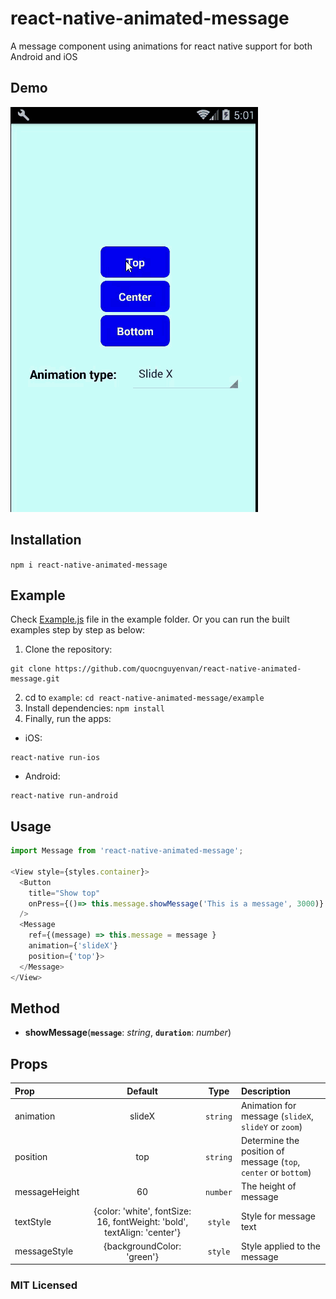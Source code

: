 # react-native-animated-message
A message component using animations for react native support for both Android and iOS
## Demo
![demo](./example/demo.gif)
## Installation
`npm i react-native-animated-message`
## Example
Check [Example.js](https://github.com/quocnguyenvan/react-native-animated-message/blob/master/example/Example.js) file in the example folder.
Or you can run the built examples step by step as below:
1. Clone the repository:
```
git clone https://github.com/quocnguyenvan/react-native-animated-message.git
```
2. cd to `example`: `cd react-native-animated-message/example`
3. Install dependencies: `npm install`
4. Finally, run the apps:
- iOS:
```
react-native run-ios
``` 
- Android:
```
react-native run-android
```
## Usage
```js
import Message from 'react-native-animated-message';

<View style={styles.container}>
  <Button 
    title="Show top"
    onPress={()=> this.message.showMessage('This is a message', 3000)}
  />
  <Message
    ref={(message) => this.message = message }
    animation={'slideX'}
    position={'top'}>
  </Message>
</View>
```
## Method
- <b>showMessage</b>(<b>`message`</b>: *string*, <b>`duration`</b>: *number*)
## Props
|  Prop | Default  | Type | Description |
| :------------ |:---------------:| :---------------:| :-----|
| animation | slideX | `string` | Animation for message (`slideX`, `slideY` or `zoom`) |
| position | top | `string` | Determine the position of message (`top`, `center` or `bottom`)
| messageHeight | 60 | `number` | The height of message
| textStyle | {color: 'white', fontSize: 16, fontWeight: 'bold', textAlign: 'center'} | `style` | Style for message text
| messageStyle | {backgroundColor: 'green'} | `style` | Style applied to the message
### MIT Licensed
